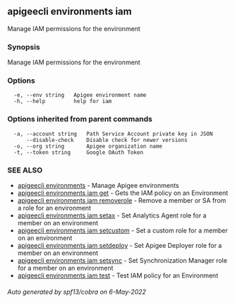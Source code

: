 ## apigeecli environments iam

Manage IAM permissions for the environment

### Synopsis

Manage IAM permissions for the environment

### Options

```
  -e, --env string   Apigee environment name
  -h, --help         help for iam
```

### Options inherited from parent commands

```
  -a, --account string   Path Service Account private key in JSON
      --disable-check    Disable check for newer versions
  -o, --org string       Apigee organization name
  -t, --token string     Google OAuth Token
```

### SEE ALSO

* [apigeecli environments](apigeecli_environments.md)	 - Manage Apigee environments
* [apigeecli environments iam get](apigeecli_environments_iam_get.md)	 - Gets the IAM policy on an Environment
* [apigeecli environments iam removerole](apigeecli_environments_iam_removerole.md)	 - Remove a member or SA from a role for an environment
* [apigeecli environments iam setax](apigeecli_environments_iam_setax.md)	 - Set Analytics Agent role for a member on an environment
* [apigeecli environments iam setcustom](apigeecli_environments_iam_setcustom.md)	 - Set a custom role for a member on an environment
* [apigeecli environments iam setdeploy](apigeecli_environments_iam_setdeploy.md)	 - Set Apigee Deployer role for a member on an environment
* [apigeecli environments iam setsync](apigeecli_environments_iam_setsync.md)	 - Set Synchronization Manager role for a member on an environment
* [apigeecli environments iam test](apigeecli_environments_iam_test.md)	 - Test IAM policy for an Environment

###### Auto generated by spf13/cobra on 6-May-2022
